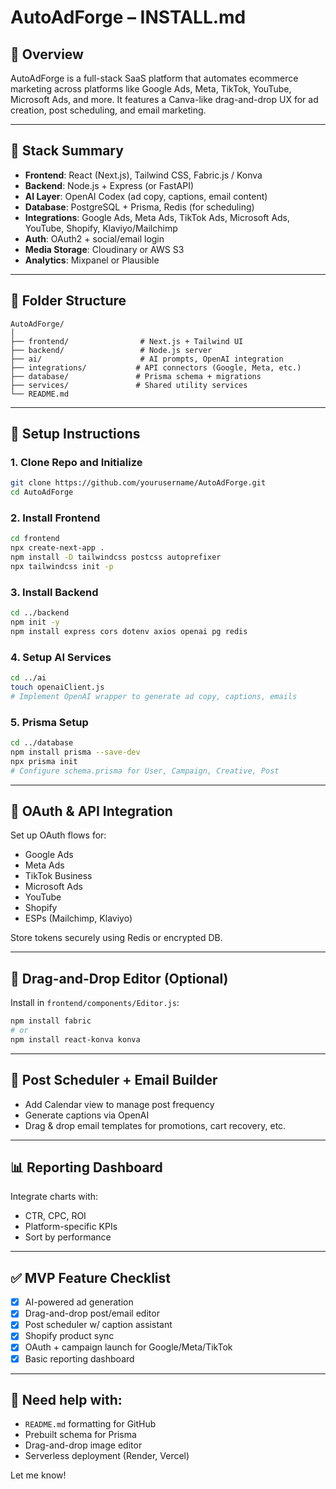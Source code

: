 
# AutoAdForge – INSTALL.md

## 🚀 Overview

AutoAdForge is a full-stack SaaS platform that automates ecommerce marketing across platforms like Google Ads, Meta, TikTok, YouTube, Microsoft Ads, and more. It features a Canva-like drag-and-drop UX for ad creation, post scheduling, and email marketing.

---

## 🧱 Stack Summary

- **Frontend**: React (Next.js), Tailwind CSS, Fabric.js / Konva
- **Backend**: Node.js + Express (or FastAPI)
- **AI Layer**: OpenAI Codex (ad copy, captions, email content)
- **Database**: PostgreSQL + Prisma, Redis (for scheduling)
- **Integrations**: Google Ads, Meta Ads, TikTok Ads, Microsoft Ads, YouTube, Shopify, Klaviyo/Mailchimp
- **Auth**: OAuth2 + social/email login
- **Media Storage**: Cloudinary or AWS S3
- **Analytics**: Mixpanel or Plausible

---

## 📁 Folder Structure

```
AutoAdForge/
│
├── frontend/                # Next.js + Tailwind UI
├── backend/                 # Node.js server
├── ai/                      # AI prompts, OpenAI integration
├── integrations/           # API connectors (Google, Meta, etc.)
├── database/               # Prisma schema + migrations
├── services/               # Shared utility services
└── README.md
```

---

## 🔧 Setup Instructions

### 1. Clone Repo and Initialize

```bash
git clone https://github.com/yourusername/AutoAdForge.git
cd AutoAdForge
```

### 2. Install Frontend

```bash
cd frontend
npx create-next-app .
npm install -D tailwindcss postcss autoprefixer
npx tailwindcss init -p
```

### 3. Install Backend

```bash
cd ../backend
npm init -y
npm install express cors dotenv axios openai pg redis
```

### 4. Setup AI Services

```bash
cd ../ai
touch openaiClient.js
# Implement OpenAI wrapper to generate ad copy, captions, emails
```

### 5. Prisma Setup

```bash
cd ../database
npm install prisma --save-dev
npx prisma init
# Configure schema.prisma for User, Campaign, Creative, Post
```

---

## 🔌 OAuth & API Integration

Set up OAuth flows for:
- Google Ads
- Meta Ads
- TikTok Business
- Microsoft Ads
- YouTube
- Shopify
- ESPs (Mailchimp, Klaviyo)

Store tokens securely using Redis or encrypted DB.

---

## 🎨 Drag-and-Drop Editor (Optional)

Install in `frontend/components/Editor.js`:

```bash
npm install fabric
# or
npm install react-konva konva
```

---

## 📅 Post Scheduler + Email Builder

- Add Calendar view to manage post frequency
- Generate captions via OpenAI
- Drag & drop email templates for promotions, cart recovery, etc.

---

## 📊 Reporting Dashboard

Integrate charts with:
- CTR, CPC, ROI
- Platform-specific KPIs
- Sort by performance

---

## ✅ MVP Feature Checklist

- [x] AI-powered ad generation
- [x] Drag-and-drop post/email editor
- [x] Post scheduler w/ caption assistant
- [x] Shopify product sync
- [x] OAuth + campaign launch for Google/Meta/TikTok
- [x] Basic reporting dashboard

---

## 🧠 Need help with:

- `README.md` formatting for GitHub
- Prebuilt schema for Prisma
- Drag-and-drop image editor
- Serverless deployment (Render, Vercel)

Let me know!
